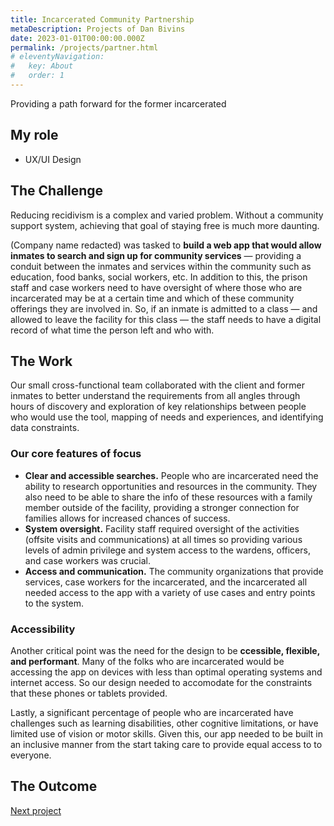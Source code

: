 ```yaml
---
title: Incarcerated Community Partnership
metaDescription: Projects of Dan Bivins
date: 2023-01-01T00:00:00.000Z
permalink: /projects/partner.html
# eleventyNavigation:
#   key: About
#   order: 1
---
```


Providing a path forward for the former incarcerated

## My role
- UX/UI Design

## The Challenge

Reducing recidivism is a complex and varied problem. Without a community support system, achieving that goal of staying free is much more daunting.

(Company name redacted) was tasked to **build a web app that would allow inmates to search and sign up for community services** &mdash; providing a conduit between the inmates and services within the community such as education, food banks, social workers, etc. In addition to this, the prison staff and case workers need to have oversight of where those who are incarcerated may be at a certain time and which of these community offerings they are involved in. So, if an inmate is admitted to a class &mdash; and allowed to leave the facility for this class &mdash; the staff needs to have a digital record of what time the person left and who with.

## The Work
Our small cross-functional team collaborated with the client and former inmates to better understand the requirements from all angles through hours of discovery and exploration of key relationships between people who would use the tool, mapping of needs and experiences, and identifying data constraints.

<!-- image here -->

### Our core features of focus
- **Clear and accessible searches.** People who are incarcerated need the ability to research opportunities and resources in the community. They also need to be able to share the info of these resources with a family member outside of the facility, providing a stronger connection for families allows for increased chances of success.
- **System oversight.** Facility staff required oversight of the activities (offsite visits and communications) at all times so providing various levels of admin privilege and system access to the wardens, officers, and case workers was crucial.
- **Access and communication.** The community organizations that provide services, case workers for the incarcerated, and the incarcerated all needed access to the app with a variety of use cases and entry points to the system.

### Accessibility
Another critical point was the need for the design to be **ccessible, flexible, and performant**. Many of the folks who are incarcerated would be accessing the app on devices with less than optimal operating systems and internet access. So our design needed to accomodate for the constraints that these phones or tablets provided.

Lastly, a significant percentage of people who are incarcerated have challenges such as learning disabilities, other cognitive limitations, or have limited use of vision or motor skills. Given this, our app needed to be built in an inclusive manner from the start taking care to provide equal access to to everyone.

## The Outcome
<!-- images here -->

[Next project](/mgov)